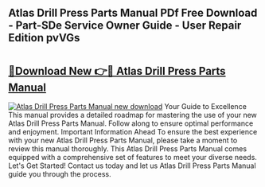 ## Atlas Drill Press Parts Manual PDf Free Download - Part-SDe Service Owner Guide - User Repair Edition pvVGs

# <h2><a href="http://bc47715.oget.top/?id=Atlas+Drill+Press+Parts+Manual">🔗Download New 👉🔴 Atlas Drill Press Parts Manual</a></h2>

[![Atlas Drill Press Parts Manual new download](https://i.imgur.com/5g1atiW.png)](http://bc47715.oget.top/?id=Atlas+Drill+Press+Parts+Manual)
Your Guide to Excellence This manual provides a detailed roadmap for mastering the use of your new Atlas Drill Press Parts Manual. Follow along to ensure optimal performance and enjoyment. Important Information Ahead To ensure the best experience with your new Atlas Drill Press Parts Manual, please take a moment to review this manual thoroughly. This Atlas Drill Press Parts Manual comes equipped with a comprehensive set of features to meet your diverse needs. Let's Get Started! Contact us today and let us Atlas Drill Press Parts Manual guide you through the process.

